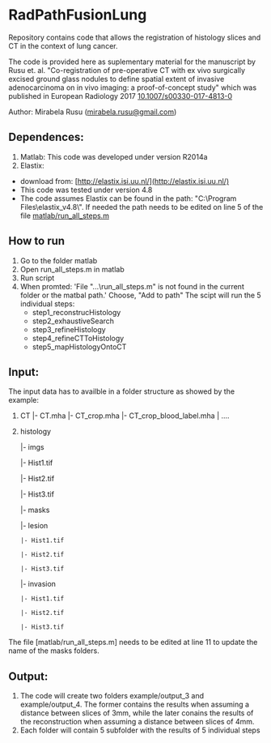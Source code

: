 # RadPathFusionLung
Repository contains code that allows the registration of histology slices and CT in the context of lung cancer. 

The code is provided here as suplementary material for the manuscript by Rusu et. al. "Co-registration of pre-operative CT with ex vivo surgically excised ground glass nodules to define spatial extent of invasive adenocarcinoma on in vivo imaging: a proof-of-concept study" which was published in European Radiology 2017 [10.1007/s00330-017-4813-0](https://www.doi.org/10.1007/s00330-017-4813-0)

Author: Mirabela Rusu (mirabela.rusu@gmail.com)

## Dependences: 

1. Matlab: This code was developed under version R2014a
2. Elastix: 
 * download from: [http://elastix.isi.uu.nl/](http://elastix.isi.uu.nl/)
 * This code was tested under version 4.8
 * The code assumes Elastix can be found in the path: "C:\Program Files\elastix_v4.8\\". If needed the path needs to be edited on line 5 of the file [matlab/run_all_steps.m](matlab/run_all_steps.m)
 
 
## How to run

1. Go to the folder matlab
2. Open run_all_steps.m in matlab
3. Run script 
4. When promted: 'File "...\run_all_steps.m" is not found in the current folder or the matbal path.' Choose, "Add to path"
  The scipt will run the 5 individual steps: 
    * step1_reconstrucHistology
    * step2_exhaustiveSearch
    * step3_refineHistology
    * step4_refineCTToHistology
    * step5_mapHistologyOntoCT

## Input: 
The input data has to availble in a folder structure as showed by the example:
1. CT
   |- CT.mha
   |- CT_crop.mha
   |- CT_crop_blood_label.mha
   | ....
   
2. histology 

   |- imgs
   
     |- Hist1.tif
	 
	 |- Hist2.tif
	 
	 |- Hist3.tif
	 
   |- masks   
   
     |- lesion 
	 
       |- Hist1.tif
	   
	   |- Hist2.tif
	   
	   |- Hist3.tif
	   
     |- invasion 
	 
       |- Hist1.tif
	   
	   |- Hist2.tif
	   
	   |- Hist3.tif
 
The file [matlab/run_all_steps.m] needs to be edited at line 11 to update the name of the masks folders.  
 
## Output: 

1. The code will create two folders example/output_3 and example/output_4. The former contains the results when assuming a distance between slices of 3mm, while the later conains the results of the reconstruction when assuming a distance between slices of 4mm. 
2. Each folder will contain 5 subfolder with the results of 5 individual steps
 
